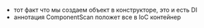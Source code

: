 - тот факт что мы создаем объект в конструкторе, это и есть DI
- аннотация ComponentScan положет все в IoC контейнер
